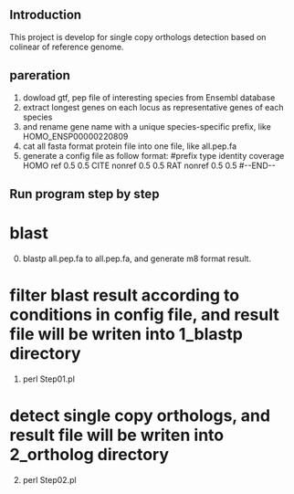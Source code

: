 ## Introduction
This project is develop for single copy orthologs  detection based on colinear of reference genome.

## pareration
1) dowload gtf, pep file of interesting species from Ensembl database
2) extract longest genes on each locus as representative genes of each species
3) and rename gene name with a unique species-specific prefix, like HOMO_ENSP00000220809
4) cat all fasta format protein file into one file, like all.pep.fa 
5) generate a config file as follow format:
	#prefix type    identity	coverage
	HOMO	ref	    0.5			0.5
	CITE	nonref	0.5			0.5
	RAT     nonref	0.5			0.5
	#--END--
## Run program step by step
#  blast
0) blastp all.pep.fa to all.pep.fa, and generate m8 format result.

#  filter blast result according to conditions in config file, and result file will be writen into 1_blastp directory
1) perl Step01.pl <m8 file> <pep file> <config>

#  detect single copy orthologs, and result file will be writen into 2_ortholog directory
2) perl Step02.pl <config> <gff dir>


